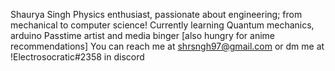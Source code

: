 Shaurya Singh
     Physics enthusiast, passionate about engineering; from mechanical to computer science!
         Currently learning Quantum mechanics, arduino
                             Passtime artist and media binger
                                     [also hungry for anime recommendations]
                                          You can reach me at shrsngh97@gmail.com or dm me at !Electrosocratic#2358 in discord


